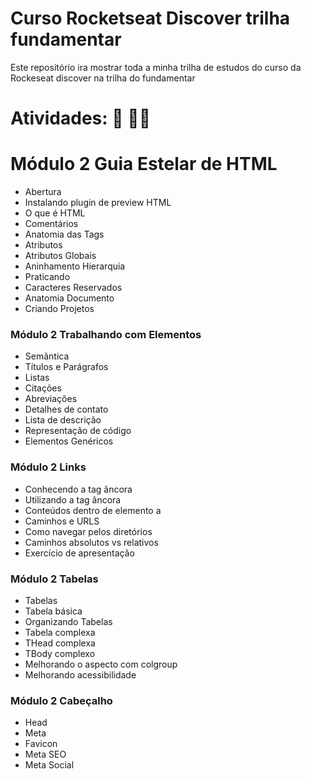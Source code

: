 # Curso Rocketseat Discover trilha fundamentar
Este repositório ira mostrar toda a minha trilha de estudos do curso da Rockeseat discover na trilha do fundamentar

# Atividades: :pencil: :man_technologist:
# Módulo 2 Guia Estelar de HTML

- Abertura
- Instalando plugin de preview HTML
- O que é HTML
- Comentários
- Anatomia das Tags
- Atributos
- Atributos Globais
- Aninhamento Hierarquia
- Praticando
- Caracteres Reservados
- Anatomia Documento
- Criando Projetos

### Módulo 2 Trabalhando com Elementos

- Semântica
- Títulos e Parágrafos
- Listas
- Citações
- Abreviações
- Detalhes de contato
- Lista de descrição
- Representação de código
- Elementos Genéricos

### Módulo 2 Links

- Conhecendo a tag âncora
- Utilizando a tag âncora
- Conteúdos dentro de elemento a
- Caminhos e URLS
- Como navegar pelos diretórios
- Caminhos absolutos vs relativos
- Exercício de apresentação

### Módulo 2 Tabelas

- Tabelas
- Tabela básica
- Organizando Tabelas
- Tabela complexa
- THead complexa
- TBody complexo
- Melhorando o aspecto com colgroup
- Melhorando acessibilidade

### Módulo 2 Cabeçalho

- Head
- Meta
- Favicon
- Meta SEO
- Meta Social
